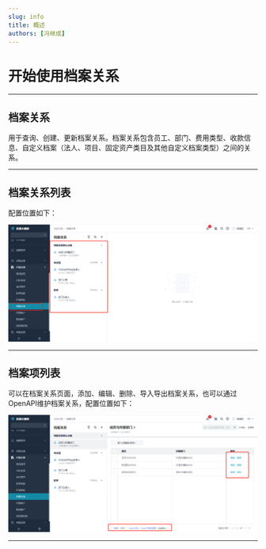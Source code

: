 ```yaml
---
slug: info
title: 概述
authors: [冯继成]
---
```


# 开始使用档案关系

---
## 档案关系
用于查询、创建、更新档案关系。档案关系包含员工、部门、费用类型、收款信息、自定义档案（法人、项目、固定资产类目及其他自定义档案类型）之间的关系。

---
## 档案关系列表
配置位置如下：

![image](images/档案关系列表.png)

---
## 档案项列表
可以在档案关系页面，添加、编辑、删除、导入导出档案关系，也可以通过OpenAPI维护档案关系，配置位置如下：

![image](images/档案项列表.png)

---












